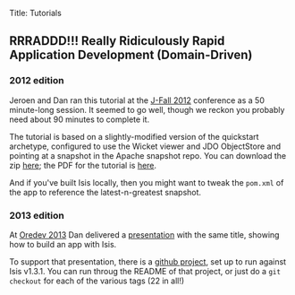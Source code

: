 Title: Tutorials

## RRRADDD!!! Really Ridiculously Rapid Application Development (Domain-Driven)

### 2012 edition

Jeroen and Dan ran this tutorial at the [J-Fall 2012](http://www.nljug.org/jfall/) conference as a 50 minute-long session.  It seemed to go well, though we reckon you probably need about 90 minutes to complete it.

The tutorial is based on a slightly-modified version of the quickstart archetype, configured to use the Wicket viewer and JDO ObjectStore and pointing at a snapshot in the Apache snapshot repo.  You can download the zip [here](resources/tutorials/rrraddd/myapp.zip); the PDF for the tutorial is [here](resources/tutorials/rrraddd/RRRADD%20lab.v0.5.pdf).

And if you've built Isis locally, then you might want to tweak the `pom.xml` of the app to reference the latest-n-greatest snapshot.


### 2013 edition

At [Oredev 2013](http://oredev.org/2013) Dan delivered a [presentation](http://oredev.org/2013/wed-fri-conference/rrraddd-ridiculously-rapid-domain-driven-and-restful-apps-with-apache-isis) with the same title, showing how to build an app with Isis.

To support that presentation, there is a [github project](https://github.com/danhaywood/rrraddd-isis-131), set up to run against Isis v1.3.1.  You can run throug the README of that project, or just do a `git checkout` for each of the various tags (22 in all!)

